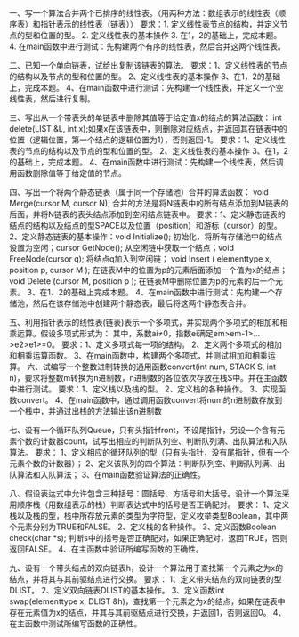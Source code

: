 一、写一个算法合并两个已排序的线性表。（用两种方法：数组表示的线性表（顺序表）和指针表示的线性表（链表））
要求：1. 定义线性表节点的结构，并定义节点的型和位置的型。
2. 定义线性表的基本操作
3. 在1，2的基础上，完成本题。
4. 在main函数中进行测试：先构建两个有序的线性表，然后合并这两个线性表。

二、已知一个单向链表，试给出复制该链表的算法。
要求：1、定义线性表的节点的结构以及节点的型和位置的型。
          2、定义线性表的基本操作
          3、在1，2的基础上，完成本题。
		  4、在main函数中进行测试：先构建一个线性表，并定义一个空线性表，然后进行复制。

三、写出从一个带表头的单链表中删除其值等于给定值x的结点的算法函数：
	int delete(LIST &L, int x);如果x在该链表中，则删除对应结点，并返回其在链表中的位置（逻辑位置，第一个结点的逻辑位置为1），否则返回-1。
	要求：1、定义线性表的节点的结构以及节点的型和位置的型。
2、定义线性表的基本操作
3、在1，2的基础上，完成本题。
4、在main函数中进行测试：先构建一个线性表，然后调用函数删除值等于给定值的节点。

四、写出一个将两个静态链表（属于同一个存储池）合并的算法函数：
     void Merge(cursor M, cursor N); 合并的方法是将N链表中的所有结点添加到M链表的后面，并将N链表的表头结点添加到空闲结点链表中。
要求：1、定义静态链表的结点的结构以及结点的型SPACE以及位置（position）和游标（cursor）的型。
	2、定义静态链表的基本操作：void Initialize(); 初始化，将所有存储池中的结点设置为空闲；cursor GetNode(); 从空闲链中获取一个结点；void FreeNode(cursor q); 将结点q加入到空闲链； void Insert ( elementtype x, position p, cursor M ); 在链表M中的位置为p的元素后面添加一个值为x的结点；void Delete (cursor M,  position p ); 在链表M中删除位置为p的元素的后一个元素。
	3、在1、2的基础上完成本题。
4、在main函数中进行测试：先构建一个存储池，然后在该存储池中创建两个静态表，最后将这两个静态表合并。

五、利用指针表示的线性表(链表)表示一个多项式，并实现两个多项式的相加和相乘运算。假设多项式形式为： 
     其中，系数ai≠0，指数ei满足em>em-1>…>e2>e1>=0。
要求：1、定义多项式每一项的结构。
	2、定义两个多项式的相加和相乘运算函数。
	3、在main函数中，构建两个多项式，并测试相加和相乘运算。
六、试编写一个整数进制转换的通用函数convert(int num, STACK S, int n)，要求将整数m转换为n进制数，n进制数的各位依次存放在栈S中。并在主函数中进行测试。
要求：1、定义栈以及栈的型。
2、定义栈的各种操作。
             3、实现函数convert。
            4、在main函数中，通过调用函数convert将num的n进制数存放到一个栈中，并通过出栈的方法输出该n进制数

七、设有一个循环队列Queue，只有头指针front，不设尾指针，另设一个含有元素个数的计数器count，试写出相应的判断队列空、判断队列满、出队算法和入队算法。
要求：
1、定义相应的循环队列的型（只有头指针，没有尾指针，但有一个元素个数的计数器）；
2、定义该队列的四个算法：判断队列空、判断队列满、出队算法和入队算法；
3、在main函数验证算法的正确性。

八、假设表达式中允许包含三种括号：圆括号、方括号和大括号。设计一个算法采用顺序栈（用数组表示的栈）判断表达式中的括号是否正确配对。
要求：
    1、定义栈以及栈的型，栈中所存放元素的类型为字符型，定义枚举类型Boolean，其中两个元素分别为TRUE和FALSE。
2、定义栈的各种操作。
3、定义函数Boolean check(char *s); 判断s中的括号是否正确配对，如果正确配对，返回TRUE，否则返回FALSE。
4、在主函数中验证所编写函数的正确性。

九、设有一个带头结点的双向链表h，设计一个算法用于查找第一个元素之为x的结点，并将其与其前驱结点进行交换。
要求：
        1、定义带头结点的双向链表的型DLIST。
        2、定义双向链表DLIST的基本操作。
        3、定义函数int swap(elementtype x, DLIST &h)，查找第一个元素之为x的结点，如果在链表中存在元素值为x的结点，并其与其前驱结点进行交换，并返回1，否则返回0。
        4、在主函数中测试所编写函数的正确性。
